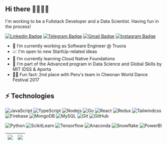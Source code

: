 ## Hi there 👋🧑🏻‍💻

I'm working to be a Fullstack Developer and a Data Scientist. Having fun in the process!

[![Linkedin Badge](https://img.shields.io/badge/-paolo.rossi-blue?style=flat-square&logo=Linkedin&logoColor=white&link=https://www.linkedin.com/in/paolo-rossi-gonzales/)](https://www.linkedin.com/in/paolo-rossi-gonzales/)
[![Telegram Badge](https://img.shields.io/badge/-@PaoloRossiG-0088CC?style=flat&logo=Telegram&logoColor=white)](https://t.me/PaoloRossiG "Contact on Telegram")
[![Gmail Badge](https://img.shields.io/badge/-paolo.rossi@pucp.edu.pe-c14438?style=flat-square&logo=Gmail&logoColor=white&link=mailto:paolo.rossi@pucp.edu.pe)](mailto:kanna6501@gmail.com)
[![Instagram Badge](https://img.shields.io/badge/-paolo.rossig-purple?style=flat-square&logo=instagram&logoColor=white&link=https://instagram.com/paolo.rossig/)](https://instagram.com/paolo.rossig)

- 🏢  I’m currently working as Software Engineer @ Truora
- 📈  I'm open to new StartUp-related ideas
- 🌱  I’m currently learning Cloud Native Foundations
- 🔢  I'm part of the Advanced program in Data Science and Global Skills by MIT IDSS & Aporta
- 🕺🏻  Fun fact: 2nd place with Peru's team in Cheonan World Dance Festival 2017

## ⚡ Technologies

![JavaScript](https://img.shields.io/badge/-JavaScript-black?style=flat-square&logo=javascript)
![TypeScript](https://img.shields.io/badge/-TypeScript-black?style=flat-square&logo=typescript)
![Nodejs](https://img.shields.io/badge/-Nodejs-black?style=flat-square&logo=Node.js)
![Go](https://img.shields.io/badge/-Go-black?style=flat-square&logo=go)
![React](https://img.shields.io/badge/-React-black?style=flat-square&logo=react)
![Redux](https://img.shields.io/badge/-Redux-black?style=flat-square&logo=redux)
![Tailwindcss](https://img.shields.io/badge/-Tailwindcss-black?style=flat-square&logo=Tailwindcss)
![Firebase](https://img.shields.io/badge/-Firebase-black?style=flat-square&logo=Firebase)
![MongoDB](https://img.shields.io/badge/-MongoDB-black?style=flat-square&logo=MongoDB)
![MySQL](https://img.shields.io/badge/-MySQL-black?style=flat-square&logo=mysql)
![Git](https://img.shields.io/badge/-Git-black?style=flat-square&logo=git)
![GitHub](https://img.shields.io/badge/-GitHub-black?style=flat-square&logo=github)

![Python](https://img.shields.io/badge/-Python-black?style=flat-square&logo=Python)
![ScikitLearn](https://img.shields.io/badge/-ScikitLearn-black?style=flat-square&logo=scikitlearn)
![Tensorflow](https://img.shields.io/badge/-Tensorflow-black?style=flat-square&logo=Tensorflow)
![Anaconda](https://img.shields.io/badge/-Anaconda-black?style=flat-square&logo=Anaconda)
![Snowflake](https://img.shields.io/badge/-Snowflake-black?style=flat-square&logo=Snowflake)
![PowerBI](https://img.shields.io/badge/-PowerBI-black?style=flat-square&logo=PowerBI)

<table>
    <thead>
        <tr>
            <th>
                <a href="https://github.com/anuraghazra/github-readme-stats">
                    <img align="center" src="https://github-readme-stats.vercel.app/api?username=paolorossig&amp;show_icons=true&amp;include_all_commits=true&amp;theme=dark&amp;hide_border=true" style="max-width: 100%;">
                </a>
            </th>
            <th>
                <a href="https://github.com/anuraghazra/github-readme-stats">
                    <img align="center" src="https://github-readme-stats.vercel.app/api/top-langs/?username=paolorossig&amp;layout=compact&amp;theme=dark&amp;hide_border=true" style="max-width: 100%;">
                </a>
            </th>
        </tr>
    </thead>
</table>
